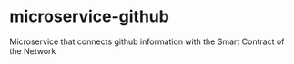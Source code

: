 # microservice-github
Microservice that connects github information with the Smart Contract of the Network
